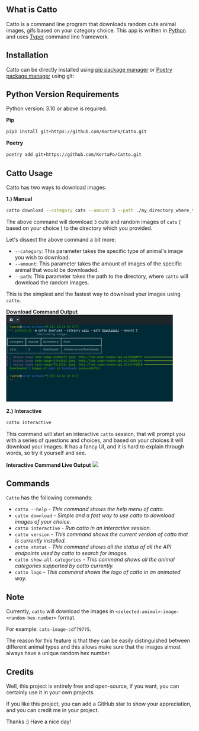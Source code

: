 ## What is Catto
Catto is a command line program that downloads random cute animal images, gifs based on your category choice.
This app is written in [Python](https://www.python.org/downloads/release/python-3110/) and uses [Typer](https://typer.tiangolo.com/) command line framework.

## Installation
Catto can be directly installed using [pip package manager](https://pip.pypa.io/en/stable/) or [Poetry package manager](https://python-poetry.org/) using git:

## Python Version Requirements
Python version: 3.10 or above is required.

<strong>Pip</strong>
```bash
pip3 install git+https://github.com/KortaPo/Catto.git
```

<strong>Poetry</strong>
```bash
poetry add git+https://github.com/KortaPo/Catto.git
```

## Catto Usage
Catto has two ways to download images:

<strong>1.) Manual</strong>
```bash
catto download --category cats --amount 3 --path ./my_directory_where_the_images_would_be_saved
```
The above command will download `3` cute and random images of `cats` ( based on your choice ) to the directory which you provided.

Let's dissect the above command a bit more:

* `--category`: This parameter takes the specific type of animal's image you wish to download.
* `--amount`: This parameter takes the amount of images of the specific animal that would be downloaded.
* `--path`: This parameter takes the path to the directory, where `catto` will download the random images.

This is the simplest and the fastest way to download your images using `catto`. 

<strong>Download Command Output</strong>
<img src="./gallery/catto-output/catto-download-command.png" width=450px></img>

<strong>2.) Interactive</strong>
```bash
catto interactive
```
This command will start an interactive `catto` session, that will prompt you with a series of questions and choices, and based on your choices 
it will download your images. It has a fancy UI, and it is hard to explain through words, so try it yourself and see.

<strong>Interactive Command Live Output</strong>
<a href="https://asciinema.org/a/VbEQY9JRFk4TYM9jGvdEu5zl9" target="_blank"><img src="https://asciinema.org/a/VbEQY9JRFk4TYM9jGvdEu5zl9.svg" /></a>

## Commands
`Catto` has the following commands:

* `catto --help` - *This command shows the help menu of catto.*
* `catto download` - *Simple and a fast way to use catto to download images of your choice.*
* `catto interactive` - *Run catto in an interactive session.*
* `catto version` - *This command shows the current version of catto that is currently installed.*
* `catto status` - *This command shows all the status of all the API endpoints used by catto to search for images.*
* `catto show-all-categories` - *This command shows all the animal categories supported by catto currently.*
* `catto logo` - *This command shows the logo of catto in an animated way.*

## Note
Currently, `catto` will download the images in `<selected-animal>-image-<random-hex-number>` format.

For example:
`cats-image-cdf79775`.

The reason for this feature is that they can be easily distinguished between different animal types and this allows make
sure that the images almost always have a unique random hex number.


## Credits
Well, this project is entirely free and open-source, if you want, you can certainly use it in your own projects. 

If you like this project, you can add a GitHub star to show your appreciation, and you can credit me in your project. 

Thanks :) Have a nice day!
